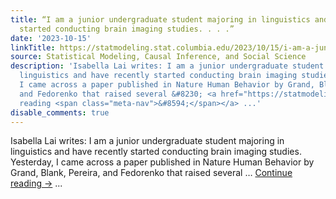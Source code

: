 ```yaml
---
title: “I am a junior undergraduate student majoring in linguistics and have recently
  started conducting brain imaging studies. . . .”
date: '2023-10-15'
linkTitle: https://statmodeling.stat.columbia.edu/2023/10/15/i-am-a-junior-undergraduate-student-majoring-in-linguistics-and-have-recently-started-conducting-brain-imaging-studies/
source: Statistical Modeling, Causal Inference, and Social Science
description: 'Isabella Lai writes: I am a junior undergraduate student majoring in
  linguistics and have recently started conducting brain imaging studies. Yesterday,
  I came across a paper published in Nature Human Behavior by Grand, Blank, Pereira,
  and Fedorenko that raised several &#8230; <a href="https://statmodeling.stat.columbia.edu/2023/10/15/i-am-a-junior-undergraduate-student-majoring-in-linguistics-and-have-recently-started-conducting-brain-imaging-studies/">Continue
  reading <span class="meta-nav">&#8594;</span></a> ...'
disable_comments: true
---
```

Isabella Lai writes: I am a junior undergraduate student majoring in linguistics and have recently started conducting brain imaging studies. Yesterday, I came across a paper published in Nature Human Behavior by Grand, Blank, Pereira, and Fedorenko that raised several &#8230; <a href="https://statmodeling.stat.columbia.edu/2023/10/15/i-am-a-junior-undergraduate-student-majoring-in-linguistics-and-have-recently-started-conducting-brain-imaging-studies/">Continue reading <span class="meta-nav">&#8594;</span></a> ...